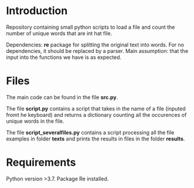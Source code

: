 # Introduction
Repository containing small python scripts to load a file and count the number of unique words that are int hat file.

Dependencies: **re** package for splitting the original text into words. For no dependencies, it should be replaced by a parser.
Main assumption: that the input into the functions we have is as expected.

# Files
The main code can be found in the file **src.py**.

The file **script.py** contains a script that takes in the name of a file (inputed fromt he keyboard) and returns a dictionary counting all the occurences of  unique words in the file.

The file **script_severalfiles.py** contains a script processing all the file examples in folder **texts** and prints the results in files in the folder **results**. 



# Requirements
Python version >3.7. Package Re installed.


